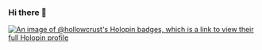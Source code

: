 ### Hi there 👋

<!--
**hollowcrust/hollowcrust** is a ✨ _special_ ✨ repository because its `README.md` (this file) appears on your GitHub profile.

Here are some ideas to get you started:

- 🔭 I’m currently working on ...
- 🌱 I’m currently learning ...
- 👯 I’m looking to collaborate on ...
- 🤔 I’m looking for help with ...
- 💬 Ask me about ...
- 📫 How to reach me: ...
- 😄 Pronouns: ...
- ⚡ Fun fact: ...
-->
[![An image of @hollowcrust's Holopin badges, which is a link to view their full Holopin profile](https://holopin.me/hollowcrust)](https://holopin.io/@hollowcrust)
